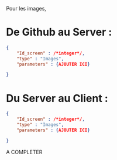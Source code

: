 Pour les images, 
# De Github au Server : 
```json
{
    "Id_screen" : /*integer*/,
	"type" : "Images",
    "parameters" : {AJOUTER ICI}

}
```
# Du Server au Client : 
```json
{
    "Id_screen" : /*integer*/,
	"type" : "Images",
    "parameters" : {AJOUTER ICI}

}
```
A COMPLETER